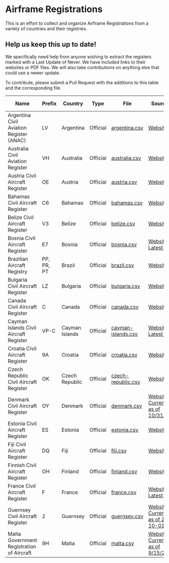 # Airframe Registrations

This is an effort to collect and organize Airframe Registrations from a variety of countries and their registries.

## Help us keep this up to date! 

We specifically need help from anyone wishing to extract the registers marked with a Last Update of Never. We have included links to their websites or PDF files. We will also take contributions on anything else that could use a newer update.

To contribute, please submit a Pull Request with the additions to this table and the corresponding file.

| Name | Prefix | Country | Type | File | Source(s) | Last Update |
| ---- | ------ | ------- | ---- | ---- | --------- | ----------- |
| Argentina Civil Aviation Register (ANAC) | LV | Argentina | Official | [argentina.csv](argentina.csv) | [Website](https://cad.anac.gob.ar/ConsultaPSA/ConsultasPublicas/AfectacionAeronaves) | Never |
| Australia Civil Aviation Register | VH | Australia | Official | [australia.csv](australia.csv) | [Website](https://www.casa.gov.au/aircraft/aircraft-registration/data-files-registered-aircraft) | 2022-10-28 |
| Austria Civil Aircraft Register | OE | Austria | Official | [austria.csv](austria.csv) | [Website](https://www.austrocontrol.at/en/aviation_agency/aircraft/aircraft_register/search_online) | 2022-10-28 |
| Bahamas Civil Aircraft Register | C6 | Bahamas | Official | [bahamas.csv](bahamas.csv) | [Website](https://caabahamas.com/registers/) | Never |
| Belize Civil Aircraft Register | V3 | Belize | Official | [belize.csv](belize.csv) | [Website](https://www.civilaviation.gov.bz/index.php/bdca-civil-aircraft-register) | 2022-10-28 |
| Bosnia Civil Aircraft Register | E7 | Bosnia | Official | [bosnia.csv](bosnia.csv) | [Website](http://www.bhdca.gov.ba/index.php/en/regulations-and-areas/airworthiness), [Latest PDF](http://www.bhdca.gov.ba/english/dokumenti/airworthiness/BiH%20Aircraft%20Register_eng.pdf) | Never |
| Brazilian Aircraft Registry | PP, PR, PT | Brazil | Official | [brazil.csv](brazil.csv) | [Website](https://sistemas.anac.gov.br/aeronaves/cons_rab_en.asp#matricula) | Never |
| Bulgaria Civil Aircraft Register | LZ | Bulgaria | Official | [bulgaria.csv](bulgaria.csv) | [Website](https://www.caa.bg/bg/category/300/17238) | 2022-10-28 |
| Canada Civil Aircraft Register | C | Canada | Official | [canada.csv](canada.csv) | [Website](https://wwwapps.tc.gc.ca/Saf-Sec-Sur/2/CCARCS-RIACC/DDZip.aspx) | 2022-10-28 |
| Cayman Islands Civil Aircraft Register | VP-C | Cayman Islands | Official | [cayman-islands.csv](cayman-islands.csv) | [Website](https://www.caacayman.com/aircraft-registry/), [Latest PDF](https://www.caacayman.com/wp-content/uploads/pdf/Active%20Aircraft%20Register.pdf) | Never |
| Croatia Civil Aircraft Register | 9A | Croatia | Official | [croatia.csv](croatia.csv) | [Website](http://www.ccaa.hr/en/list-of-registered-aircraft-94674) | 2022-10-28 |
| Czech Republic Civil Aircraft Register | OK | Czech Republic | Official | [czech-republic.csv](czech-republic.csv) | [Website](https://www.caa.cz/letadlova-technika/letecky-rejstrik/archivni-materialy-leteckeho-rejstriku) | 2022-10-31 |
| Denmark Civil Aircraft Register | OY | Denmark | Official | [denmark.csv](denmark.csv) | [Website](https://selvbetjening.trafikstyrelsen.dk/civilluftfart/Dokumenter/Forms/AllItems.aspx?RootFolder=/civilluftfart/Dokumenter/Luftfart%C3%B8jsregistret%20og%20luftfartsgodkendelser&), [Current List as of 10/31/2022](https://selvbetjening.trafikstyrelsen.dk/civilluftfart/Dokumenter/Luftfart%C3%B8jsregistret%20og%20luftfartsgodkendelser/Luftfart%C3%B8jsregister%20(tekniske%20data).xlsx) | 2022-10-31 |
| Estonia Civil Aircraft Register | ES | Estonia | Official | [estonia.csv](estonia.csv) | [Website](https://transpordiamet.ee/ohusoidukite-register) | 2022-10-31 |
| Fiji Civil Aircraft Register | DQ | Fiji | Official | [fiji.csv](fiji.csv) | [Website](https://caaf.org.fj/aircraft/aircraft-registration/aircraft-register-search) | 2022-10-31 |
| Finnish Civil Aircraft Register | OH | Finland | Official | [finland.csv](finland.csv) | [Website](https://www.traficom.fi/en/news/open-data?toggle=Open%20data%20for%20aircraft) | 2022-10-31 |
| France Civil Aircraft Register | F | France | Official | [france.csv](france.csv) | [Website](https://www.immat.aviation-civile.gouv.fr/immat/servlet/aeronef_liste.html), [Latest CSV](https://immat.aviation-civile.gouv.fr/immat/servlet/static/upload/export.csv) | 2022-10-31 |
| Guernsey Civil Aircraft Register | 2 | Guernsey | Official | [guernsey.csv](guernsey.csv) | [Website](https://www.2-reg.com/legislation/register/), [Current PDF as of 2022-10-01](https://www.2-reg.com/wp-content/uploads/2022/10/Register_20221001.pdf) | Never |
| Malta Government Registration of Aircraft | 9H | Malta | Official | [malta.csv](malta.csv) | [Website](https://www.transport.gov.mt/Aviation/Aircraft-Flight-Standards/Registration-of-Aircraft-2663), [Current List as of 9/15/2022](https://www.transport.gov.mt/Query-Registration-15-Sep-2022.pdf-f8015) | 2022-10-31 |
